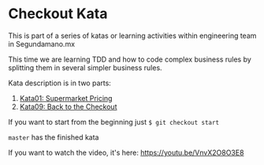 Checkout Kata
=============

This is part of a series of katas or learning activities within engineering team in Segundamano.mx

This time we are learning TDD and how to code complex business rules by splitting them in several simpler business rules.

Kata description is in two parts:
1. [Kata01: Supermarket Pricing](http://codekata.com/kata/kata01-supermarket-pricing/)
2. [Kata09: Back to the Checkout](http://codekata.com/kata/kata09-back-to-the-checkout/)

If you want to start from the beginning just `$ git checkout start`

`master` has the finished kata

If you want to watch the video, it's here: https://youtu.be/VnvX2O8O3E8
